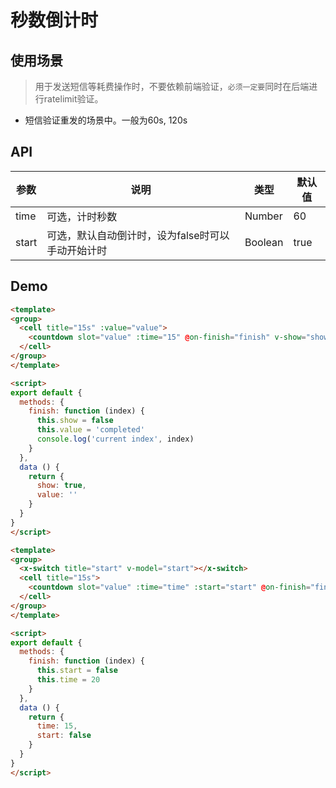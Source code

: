 # 秒数倒计时

## 使用场景

> 用于发送短信等耗费操作时，不要依赖前端验证，`必须一定要`同时在后端进行ratelimit验证。

+ 短信验证重发的场景中。一般为60s, 120s

## API

| 参数         | 说明                  | 类型        | 默认值 |
| ----------- | ---------------------- | ---------- | ------- |
| time| 可选，计时秒数  | Number  | 60 |
| start| 可选，默认自动倒计时，设为false时可以手动开始计时 | Boolean | true |

## Demo

``` html
<template>
<group>
  <cell title="15s" :value="value">
    <countdown slot="value" :time="15" @on-finish="finish" v-show="show"></countdown>
  </cell>
</group>
</template>

<script>
export default {
  methods: {
    finish: function (index) {
      this.show = false
      this.value = 'completed'
      console.log('current index', index)
    }
  },
  data () {
    return {
      show: true,
      value: ''
    }
  }
}
</script>
```

``` html
<template>
<group>
  <x-switch title="start" v-model="start"></x-switch>
  <cell title="15s">
    <countdown slot="value" :time="time" :start="start" @on-finish="finish"></countdown>
  </cell>
</group>
</template>

<script>
export default {
  methods: {
    finish: function (index) {
      this.start = false
      this.time = 20
    }
  },
  data () {
    return {
      time: 15,
      start: false
    }
  }
}
</script>
```
